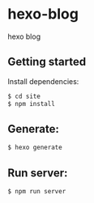 # hexo-blog
hexo blog

## Getting started

Install dependencies:

``` bash
$ cd site
$ npm install
```
## Generate:

``` bash
$ hexo generate
```

## Run server:

``` bash
$ npm run server
```
